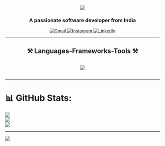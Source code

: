 
<h1 align="center">
    <img src="https://readme-typing-svg.herokuapp.com/?font=Righteous&size=35&center=true&vCenter=true&width=500&height=70&duration=4000&lines=Hare+Krishna!+👏;+I'm+Bhavesh+Patil!;" />
</h1>
<h3 align="center">A passionate software developer from India</h3>

<div class="socials" align="center">
    <a href="mailto:patilbhavesh0088@gmail.com" class="social-badge">
      <img src="https://img.shields.io/badge/Gmail-%23D14836.svg?logo=Gmail&logoColor=white" alt="Gmail">
    </a>
    <a href="https://instagram.com/i.g.bhavesh" class="social-badge">
      <img src="https://img.shields.io/badge/Instagram-%23E4405F.svg?logo=Instagram&logoColor=white" alt="Instagram">
    </a>
    <a href="https://linkedin.com/in/imBhaveshPatil" class="social-badge">
      <img src="https://img.shields.io/badge/LinkedIn-%230077B5.svg?logo=linkedin&logoColor=white" alt="LinkedIn">
    </a>
  </div>

<hr/>
 
<h2 align="center">⚒️ Languages-Frameworks-Tools ⚒️</h2>
<br/>
<div align="center">
    <img src="https://skillicons.dev/icons?i=visualstudio,dotnet,vscode,cs,mysql,github,git,postman" />
</div>

<br/>
<hr/>

# 📊 GitHub Stats:
![](https://github-readme-stats.vercel.app/api?username=imBhaveshPatil&theme=nightowl&hide_border=false&include_all_commits=false&count_private=false)<br/>
![](https://github-readme-streak-stats.herokuapp.com/?user=imBhaveshPatil&theme=nightowl&hide_border=false)<br/>
![](https://github-readme-stats.vercel.app/api/top-langs/?username=imBhaveshPatil&theme=nightowl&hide_border=false&include_all_commits=false&count_private=false&layout=compact)

---
[![](https://visitcount.itsvg.in/api?id=imBhaveshPatil&icon=8&color=12)](https://visitcount.itsvg.in)
